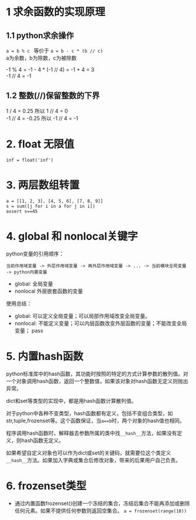# 1 求余函数的实现原理
## 1.1 python求余操作
`a = b % c ` 等价于 `a = b - c * (b // c)`  
a为余数，b为除数，c为被除数

-1 % 4 = -1 - 4 * (-1 // 4) = -1 + 4 = 3  
-1 // 4 = -1

## 1.2 整数(//)保留整数的下界
1 / 4 = 0.25 所以 1 // 4 = 0  
-1 // 4 = -0.25 所以 -1 // 4 = -1

# 2. float 无限值
```
inf = float('inf')
```
# 3. 两层数组转置
```
a = [[1, 2, 3], [4, 5, 6], [7, 8, 9]]
s = sum([j for i in a for j in i])
assert s==45
```
# 4. global 和 nonlocal关键字
python变量的引用顺序：

`当前作用域变量 -> 外层作用域变量 -> 再外层作用域变量 -> ... -> 当前模块全局变量 -> python内置变量`

* global: 全局变量
* nonlocal 外层嵌套函数的变量

使用总结：
* global: 可以定义全局变量；可以局部作用域改变全局变量。
* nonlocal: 不能定义变量；可以内层函数改变外层函数的变量；不能改变全局变量；
pass

# 5. 内置hash函数
python标准库中的hash函数，其功能时按照的特定的方式计算参数的散列值。对一个对象调用hash函数，返回一个整数值，如果该对象对hash函数无定义则抛出异常。

dict和set等类型的实现中，都是用hash函数计算散列值。

对于python中各种不变类型，hash函数都有定义，包括不变组合类型，如str,tuple,frozenset等。这个函数保证，当`a==b`时，两个对象的hash值也相同。

程序调用hash函数时，解释器去参数所属的类中找`__hash__`方法，如果没有定义，则hash函数无定义。

如果希望自定义对象也可以作为dict或set的关键码，就需要位这个类定义`__hash__`方法。如果加入字典或集合后修改对象，带来的后果用户自己负责。

# 6. frozenset类型
* 通过内置函数frozenset()创建一个冻结的集合，冻结后集合不能再添加或删除任何元素。如果不提供任何参数则返回空集合。
`a = frozenset(range(10))`
